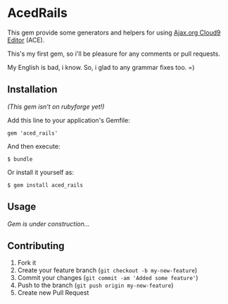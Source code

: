 AcedRails
=========

This gem provide some generators and helpers for using [Ajax.org Cloud9 Editor](http://ajaxorg.github.com/ace/) (ACE).

This's my first gem, so i'll be pleasure for any comments or pull requests.

My English is bad, i know. So, i glad to any grammar fixes too. =)

Installation
------------

*(This gem isn't on rubyforge yet!)*

Add this line to your application's Gemfile:

    gem 'aced_rails'

And then execute:

    $ bundle

Or install it yourself as:

    $ gem install aced_rails

Usage
-----

*Gem is under construction...*

Contributing
------------

1. Fork it
2. Create your feature branch (`git checkout -b my-new-feature`)
3. Commit your changes (`git commit -am 'Added some feature'`)
4. Push to the branch (`git push origin my-new-feature`)
5. Create new Pull Request
